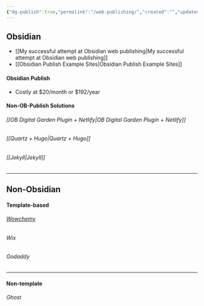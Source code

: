 ```yaml
---
{"dg-publish":true,"permalink":"/web-publishing/","created":"","updated":""}
---
```


## Obsidian
- [[My successful attempt at Obsidian web publishing\|My successful attempt at Obsidian web publishing]]
- [[Obsidian Publish Example Sites\|Obsidian Publish Example Sites]]

#### Obsidian Publish
- Costly at $20/month or $192/year

#### Non-OB-Publish Solutions

###### [[OB Digital Garden Plugin + Netlify\|OB Digital Garden Plugin + Netlify]]

###### [[Quartz + Hugo\|Quartz + Hugo]]

###### [[Jekyll\|Jekyll]]

---
## Non-Obsidian

#### Template-based

###### [Wowchemy](https://wowchemy.com/)

###### Wix

###### Godaddy

---
#### Non-template

###### Ghost




